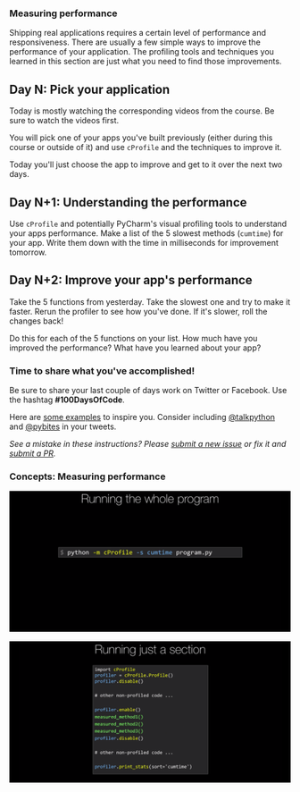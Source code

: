 ### Measuring performance

Shipping real applications requires a certain level of performance and responsiveness. There are usually a few simple ways to improve the performance of your application. The profiling tools and techniques you learned in this section are just what you need to find those improvements.

## Day N: Pick your application

Today is mostly watching the corresponding videos from the course. Be sure to watch the videos first. 

You will pick one of your apps you've built previously (either during this course or outside of it) and use `cProfile` and the techniques to improve it.

Today you'll just choose the app to improve and get to it over the next two days. 

## Day N+1: Understanding the performance

Use `cProfile` and potentially PyCharm's visual profiling tools to understand your apps performance. Make a list of the 5 slowest methods (`cumtime`) for your app. Write them down with the time in milliseconds for improvement tomorrow.

## Day N+2: Improve your app's performance

Take the 5 functions from yesterday. Take the slowest one and try to make it faster. Rerun the profiler to see how you've done. If it's slower, roll the changes back!

Do this for each of the 5 functions on your list. How much have you improved the performance? What have you learned about your app?

### Time to share what you've accomplished!

Be sure to share your last couple of days work on Twitter or Facebook. Use the hashtag **#100DaysOfCode**. 

Here are [some examples](https://twitter.com/search?q=%23100DaysOfCode) to inspire you. Consider including [@talkpython](https://twitter.com/talkpython) and [@pybites](https://twitter.com/pybites) in your tweets.

*See a mistake in these instructions? Please [submit a new issue](https://github.com/talkpython/100daysofcode-with-python-course/issues) or fix it and [submit a PR](https://github.com/talkpython/100daysofcode-with-python-course/pulls).*

### Concepts: Measuring performance

![alt = text](pics/pic01.png)

![alt = text](pics/pic02.png)
